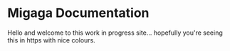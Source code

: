 # Migaga Documentation
Hello and welcome to this work in progress site... hopefully you're seeing this in https with nice colours.
